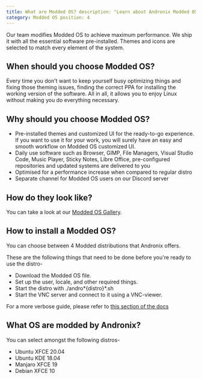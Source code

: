 ```yaml
---
title: What are Modded OS? description: "Learn about Andronix Modded OS"
category: Modded OS position: 4
---
```


<!-- //todo add an image -->

Our team modifies Modded OS to achieve maximum performance. We ship it with all the essential software pre-installed.
Themes and icons are selected to match every element of the system.

## When should you choose Modded OS?

Every time you don't want to keep yourself busy optimizing things and fixing those theming issues, finding the
correct PPA for installing the working version of the software. All in all, it allows you to enjoy Linux without making you do everything necessary.

## Why should you choose Modded OS?

- Pre-installed themes and customized UI for the ready-to-go experience. If you want to use it for your work, you will surely
  have an easy and smooth workflow on Modded OS customized UI.
- Daily use software such as Browser, GIMP, File Managers, Visual Studio Code, Music Player, Sticky Notes, Libre Office,
  pre-configured repositories and updated systems are delivered to you
- Optimised for a performance increase when compared to regular distro
- Separate channel for Modded OS users on our Discord server

## How do they look like?

You can take a look at our [Modded OS Gallery](https://next.andronix.app/products/modded-os).

## How to install a Modded OS?

You can choose between 4 Modded distributions that Andronix offers.

These are the following things that need to be done before you're ready to use the distro-

- Download the Modded OS file.
- Set up the user, locale, and other required things.
- Start the distro with ./andro*{distro}*.sh
- Start the VNC server and connect to it using a VNC-viewer.

For a more verbose guide, please refer to [this section of the docs](/modded-os/modded-os-installation)

## What OS are modded by Andronix?

You can select amongst the following distros-

* Ubuntu XFCE <badge>20.04</badge>
* Ubuntu KDE <badge>18.04</badge>
* Manjaro XFCE <badge>19</badge>
* Debian XFCE <badge>10</badge>
